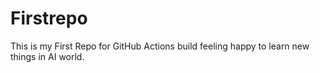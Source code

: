 # Firstrepo
This is my First Repo for GitHub Actions build feeling happy to learn new things in AI world.
